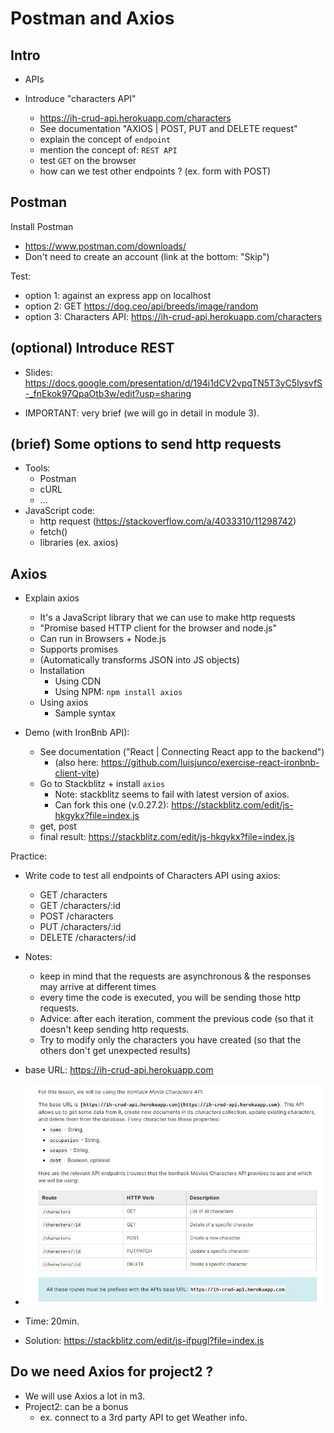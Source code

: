 

# Postman and Axios

<!-- status: draft -->


## Intro


- APIs


- Introduce "characters API" 
  - https://ih-crud-api.herokuapp.com/characters
  - See documentation "AXIOS | POST, PUT and DELETE request"
  - explain the concept of `endpoint`
  - mention the concept of: `REST API`
  - test `GET` on the browser
  - how can we test other endpoints ? (ex. form with POST)


## Postman

Install Postman
  - https://www.postman.com/downloads/
  - Don't need to create an account (link at the bottom: "Skip")

Test:
- option 1: against an express app on localhost
- option 2: GET https://dog.ceo/api/breeds/image/random
- option 3: Characters API: https://ih-crud-api.herokuapp.com/characters



## (optional) Introduce REST

- Slides: https://docs.google.com/presentation/d/194i1dCV2vpqTN5T3yC5lysvfS-_fnEkok97QpaOtb3w/edit?usp=sharing

- IMPORTANT: very brief (we will go in detail in module 3).


## (brief) Some options to send http requests

- Tools:
  - Postman
  - cURL
  - ...
- JavaScript code:
  - http request (https://stackoverflow.com/a/4033310/11298742)
  - fetch()
  - libraries (ex. axios)



## Axios

- Explain axios

  - It's a JavaScript library that we can use to make http requests
  - "Promise based HTTP client for the browser and node.js"
  - Can run in Browsers + Node.js
  - Supports promises
  - (Automatically transforms JSON into JS objects)
  - Installation
    - Using CDN
    - Using NPM: `npm install axios`
  - Using axios
    - Sample syntax

- Demo (with IronBnb API):
  - See documentation ("React | Connecting React app to the backend")
    - (also here: https://github.com/luisjunco/exercise-react-ironbnb-client-vite)
  - Go to Stackblitz + install `axios`
    - Note: stackblitz seems to fail with latest version of axios.
    - Can fork this one (v.0.27.2): https://stackblitz.com/edit/js-hkgykx?file=index.js
  - get, post
  - final result: https://stackblitz.com/edit/js-hkgykx?file=index.js 



Practice:
- Write code to test all endpoints of Characters API using axios:
  - GET /characters
  - GET /characters/:id
  - POST /characters
  - PUT /characters/:id
  - DELETE /characters/:id

- Notes: 
  - keep in mind that the requests are asynchronous & the responses may arrive at different times
  - every time the code is executed, you will be sending those http requests. 
  - Advice: after each iteration, comment the previous code (so that it doesn't keep sending http requests.
  - Try to modify only the characters you have created (so that the others don't get unexpected results)


- base URL: https://ih-crud-api.herokuapp.com

- ![Characters API Endpoints](./images/characters-api-endpoints.jpg)

- Time: 20min.

- Solution: https://stackblitz.com/edit/js-ifpugl?file=index.js
  



## Do we need Axios for project2 ?

- We will use Axios a lot in m3.
- Project2: can be a bonus
  - ex. connect to a 3rd party API to get Weather info.
  

<!--
Example of a nice integration with a 3rd party API in project 2:
- https://github.com/chapter-verse/chapter-verse

- Google Books API
- A user can search for books (from the API)
- A user can add books to a collection (they implement full CRUD on Collection)

-->
  

